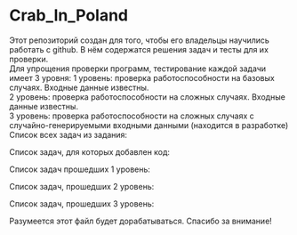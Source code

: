 # Crab_In_Poland	
Этот репозиторий создан для того, чтобы его владельцы научились работать с github. В нём содержатся решения задач и тесты для их проверки.	
Для упрощения проверки программ, тестирование каждой задачи имеет 3 уровня:	
  1 уровень: проверка работоспособности на базовых случаях. Входные данные известны.	
  2 уровень: проверка работоспособности на сложных случаях. Входные данные известны.	
  3 уровень: проверка работоспособности на сложных случаях с случайно-генерируемыми входными данными (находится в разработке)	
Список всех задач из задания:	

Список задач, для которых добавлен код:	

Список задач прошедших 1 уровень:	

Список задач, прошедших 2 уровень:	

Список задач, прошедших 3 уровень:	

Разумеется этот файл будет дорабатываться. Спасибо за внимание!

